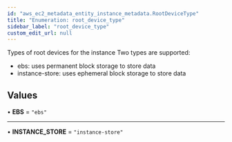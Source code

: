 ```yaml
---
id: "aws_ec2_metadata_entity_instance_metadata.RootDeviceType"
title: "Enumeration: root_device_type"
sidebar_label: "root_device_type"
custom_edit_url: null
---
```


Types of root devices for the instance
Two types are supported:
- ebs: uses permanent block storage to store data
- instance-store: uses ephemeral block storage to store data

## Values

• **EBS** = ``"ebs"``

___

• **INSTANCE\_STORE** = ``"instance-store"``
